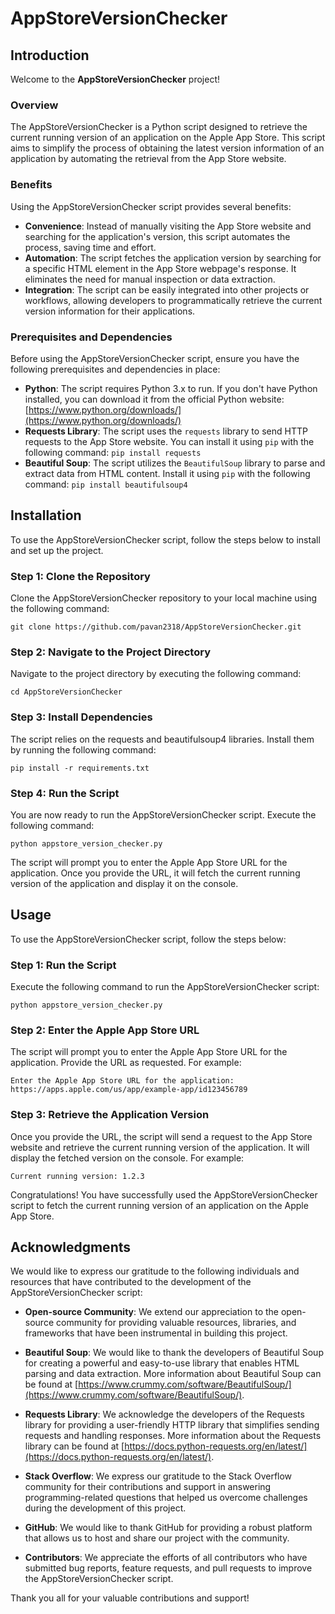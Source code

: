# AppStoreVersionChecker
## Introduction

Welcome to the **AppStoreVersionChecker** project!

### Overview
The AppStoreVersionChecker is a Python script designed to retrieve the current running version of an application on the Apple App Store. This script aims to simplify the process of obtaining the latest version information of an application by automating the retrieval from the App Store website.

### Benefits
Using the AppStoreVersionChecker script provides several benefits:
- **Convenience**: Instead of manually visiting the App Store website and searching for the application's version, this script automates the process, saving time and effort.
- **Automation**: The script fetches the application version by searching for a specific HTML element in the App Store webpage's response. It eliminates the need for manual inspection or data extraction.
- **Integration**: The script can be easily integrated into other projects or workflows, allowing developers to programmatically retrieve the current version information for their applications.

### Prerequisites and Dependencies
Before using the AppStoreVersionChecker script, ensure you have the following prerequisites and dependencies in place:
- **Python**: The script requires Python 3.x to run. If you don't have Python installed, you can download it from the official Python website: [https://www.python.org/downloads/](https://www.python.org/downloads/)
- **Requests Library**: The script uses the `requests` library to send HTTP requests to the App Store website. You can install it using `pip` with the following command: `pip install requests`
- **Beautiful Soup**: The script utilizes the `BeautifulSoup` library to parse and extract data from HTML content. Install it using `pip` with the following command: `pip install beautifulsoup4`

## Installation

To use the AppStoreVersionChecker script, follow the steps below to install and set up the project.

### Step 1: Clone the Repository
Clone the AppStoreVersionChecker repository to your local machine using the following command:
```
git clone https://github.com/pavan2318/AppStoreVersionChecker.git
```
### Step 2: Navigate to the Project Directory
Navigate to the project directory by executing the following command:
```
cd AppStoreVersionChecker
```
### Step 3: Install Dependencies
The script relies on the requests and beautifulsoup4 libraries. Install them by running the following command:
```
pip install -r requirements.txt
```
### Step 4: Run the Script
You are now ready to run the AppStoreVersionChecker script. Execute the following command:
```
python appstore_version_checker.py
```
The script will prompt you to enter the Apple App Store URL for the application. Once you provide the URL, it will fetch the current running version of the application and display it on the console.

## Usage

To use the AppStoreVersionChecker script, follow the steps below:

### Step 1: Run the Script
Execute the following command to run the AppStoreVersionChecker script:

```
python appstore_version_checker.py
```
### Step 2: Enter the Apple App Store URL
The script will prompt you to enter the Apple App Store URL for the application. Provide the URL as requested. For example:
```
Enter the Apple App Store URL for the application: https://apps.apple.com/us/app/example-app/id123456789
```
### Step 3: Retrieve the Application Version
Once you provide the URL, the script will send a request to the App Store website and retrieve the current running version of the application. It will display the fetched version on the console. For example:
```
Current running version: 1.2.3
```
Congratulations! You have successfully used the AppStoreVersionChecker script to fetch the current running version of an application on the Apple App Store.

## Acknowledgments

We would like to express our gratitude to the following individuals and resources that have contributed to the development of the AppStoreVersionChecker script:

- **Open-source Community**: We extend our appreciation to the open-source community for providing valuable resources, libraries, and frameworks that have been instrumental in building this project.

- **Beautiful Soup**: We would like to thank the developers of Beautiful Soup for creating a powerful and easy-to-use library that enables HTML parsing and data extraction. More information about Beautiful Soup can be found at [https://www.crummy.com/software/BeautifulSoup/](https://www.crummy.com/software/BeautifulSoup/).

- **Requests Library**: We acknowledge the developers of the Requests library for providing a user-friendly HTTP library that simplifies sending requests and handling responses. More information about the Requests library can be found at [https://docs.python-requests.org/en/latest/](https://docs.python-requests.org/en/latest/).

- **Stack Overflow**: We express our gratitude to the Stack Overflow community for their contributions and support in answering programming-related questions that helped us overcome challenges during the development of this project.

- **GitHub**: We would like to thank GitHub for providing a robust platform that allows us to host and share our project with the community.

- **Contributors**: We appreciate the efforts of all contributors who have submitted bug reports, feature requests, and pull requests to improve the AppStoreVersionChecker script.

Thank you all for your valuable contributions and support!

